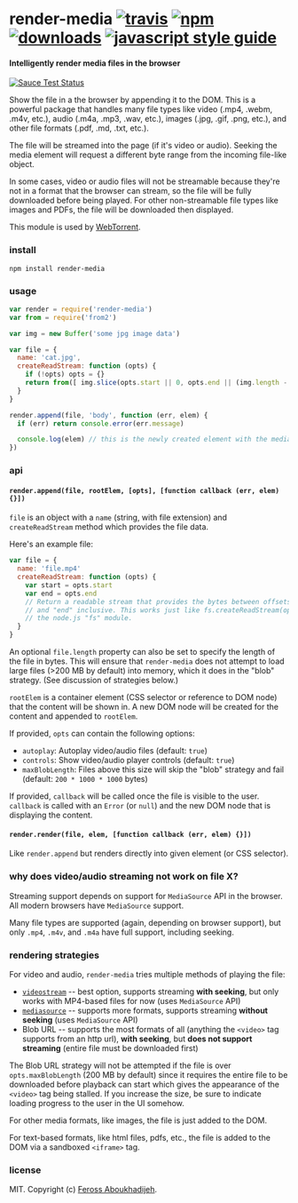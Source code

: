 # render-media [![travis][travis-image]][travis-url] [![npm][npm-image]][npm-url] [![downloads][downloads-image]][downloads-url] [![javascript style guide][standard-image]][standard-url]

[travis-image]: https://img.shields.io/travis/feross/render-media/master.svg
[travis-url]: https://travis-ci.org/feross/render-media
[npm-image]: https://img.shields.io/npm/v/render-media.svg
[npm-url]: https://npmjs.org/package/render-media
[downloads-image]: https://img.shields.io/npm/dm/render-media.svg
[downloads-url]: https://npmjs.org/package/render-media
[standard-image]: https://img.shields.io/badge/code_style-standard-brightgreen.svg
[standard-url]: https://standardjs.com

#### Intelligently render media files in the browser

[![Sauce Test Status](https://saucelabs.com/browser-matrix/render-media.svg)](https://saucelabs.com/u/render-media)

Show the file in a the browser by appending it to the DOM. This is a powerful
package that handles many file types like video (.mp4, .webm, .m4v, etc.), audio
(.m4a, .mp3, .wav, etc.), images (.jpg, .gif, .png, etc.), and other file formats
(.pdf, .md, .txt, etc.).

The file will be streamed into the page (if it's video or audio). Seeking the media
element will request a different byte range from the incoming file-like object.

In some cases, video or audio files will not be streamable because they're not in a
format that the browser can stream, so the file will be fully downloaded before being
played. For other non-streamable file types like images and PDFs, the file will be
downloaded then displayed.

This module is used by [WebTorrent](https://webtorrent.io).

### install

```
npm install render-media
```

### usage

```js
var render = require('render-media')
var from = require('from2')

var img = new Buffer('some jpg image data')

var file = {
  name: 'cat.jpg',
  createReadStream: function (opts) {
    if (!opts) opts = {}
    return from([ img.slice(opts.start || 0, opts.end || (img.length - 1)) ])
  }
}

render.append(file, 'body', function (err, elem) {
  if (err) return console.error(err.message)

  console.log(elem) // this is the newly created element with the media in it
})
```

### api

#### `render.append(file, rootElem, [opts], [function callback (err, elem) {}])`

`file` is an object with a `name` (string, with file extension) and `createReadStream`
method which provides the file data.

Here's an example file:

```js
var file = {
  name: 'file.mp4'
  createReadStream: function (opts) {
    var start = opts.start
    var end = opts.end
    // Return a readable stream that provides the bytes between offsets "start"
    // and "end" inclusive. This works just like fs.createReadStream(opts) from
    // the node.js "fs" module.
  }
}
```

An optional `file.length` property can also be set to specify the length of the
file in bytes. This will ensure that `render-media` does not attempt to load large
files (>200 MB by default) into memory, which it does in the "blob" strategy. (See discussion
of strategies below.)

`rootElem` is a container element (CSS selector or reference to DOM node) that the
content will be shown in. A new DOM node will be created for the content and
appended to `rootElem`.

If provided, `opts` can contain the following options:

- `autoplay`: Autoplay video/audio files (default: `true`)
- `controls`: Show video/audio player controls (default: `true`)
- `maxBlobLength`: Files above this size will skip the "blob" strategy and fail (default: `200 * 1000 * 1000` bytes)

If provided, `callback` will be called once the file is visible to the user.
`callback` is called with an `Error` (or `null`) and the new DOM node that is
displaying the content.

#### `render.render(file, elem, [function callback (err, elem) {}])`

Like `render.append` but renders directly into given element (or CSS selector).


### why does video/audio streaming not work on file X?

Streaming support depends on support for `MediaSource` API in the browser. All
modern browsers have `MediaSource` support.

Many file types are supported (again, depending on browser support), but only `.mp4`,
`.m4v`, and `.m4a` have full support, including seeking.

### rendering strategies

For video and audio, `render-media` tries multiple methods of playing the file:

- [`videostream`][videostream] -- best option, supports streaming **with seeking**,
  but only works with MP4-based files for now (uses `MediaSource` API)
- [`mediasource`][mediasource] -- supports more formats, supports streaming
  **without seeking** (uses `MediaSource` API)
- Blob URL -- supports the most formats of all (anything the `<video>` tag supports
  from an http url), **with seeking**, but **does not support streaming** (entire
  file must be downloaded first)

[videostream]: https://www.npmjs.com/package/videostream
[mediasource]: https://www.npmjs.com/package/mediasource

The Blob URL strategy will not be attempted if the file is over
`opts.maxBlobLength` (200 MB by default) since it requires the entire file to be
downloaded before playback can start which gives the appearance of the `<video>`
tag being stalled. If you increase the size, be sure to indicate loading progress
to the user in the UI somehow.

For other media formats, like images, the file is just added to the DOM.

For text-based formats, like html files, pdfs, etc., the file is added to the DOM
via a sandboxed `<iframe>` tag.

### license

MIT. Copyright (c) [Feross Aboukhadijeh](http://feross.org).

[travis-image]: https://img.shields.io/travis/feross/render-media/master.svg
[travis-url]: https://travis-ci.org/feross/render-media
[npm-image]: https://img.shields.io/npm/v/render-media.svg
[npm-url]: https://npmjs.org/package/render-media
[downloads-image]: https://img.shields.io/npm/dm/render-media.svg
[downloads-url]: https://npmjs.org/package/render-media
